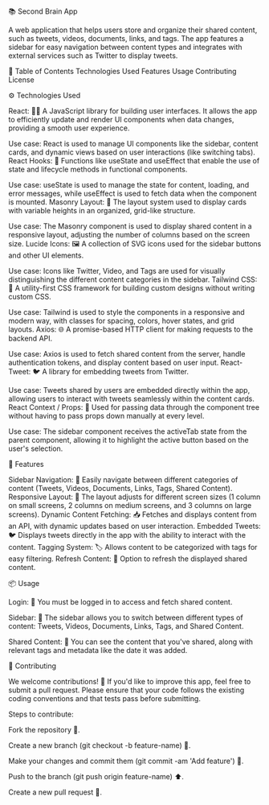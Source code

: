 📚 Second Brain App

A web application that helps users store and organize their shared content, such as tweets, videos, documents, links, and tags. The app features a sidebar for easy navigation between content types and integrates with external services such as Twitter to display tweets.

📝 Table of Contents
Technologies Used
Features
Usage
Contributing
License


⚙️ Technologies Used

React: 🧑‍💻 A JavaScript library for building user interfaces. It allows the app to efficiently update and render UI components when data changes, providing a smooth user experience.

Use case: React is used to manage UI components like the sidebar, content cards, and dynamic views based on user interactions (like switching tabs).
React Hooks: 🔧 Functions like useState and useEffect that enable the use of state and lifecycle methods in functional components.

Use case: useState is used to manage the state for content, loading, and error messages, while useEffect is used to fetch data when the component is mounted.
Masonry Layout: 📐 The layout system used to display cards with variable heights in an organized, grid-like structure.

Use case: The Masonry component is used to display shared content in a responsive layout, adjusting the number of columns based on the screen size.
Lucide Icons: 🖼️ A collection of SVG icons used for the sidebar buttons and other UI elements.

Use case: Icons like Twitter, Video, and Tags are used for visually distinguishing the different content categories in the sidebar.
Tailwind CSS: 🌈 A utility-first CSS framework for building custom designs without writing custom CSS.

Use case: Tailwind is used to style the components in a responsive and modern way, with classes for spacing, colors, hover states, and grid layouts.
Axios: 🌐 A promise-based HTTP client for making requests to the backend API.

Use case: Axios is used to fetch shared content from the server, handle authentication tokens, and display content based on user input.
React-Tweet: 🐦 A library for embedding tweets from Twitter.

Use case: Tweets shared by users are embedded directly within the app, allowing users to interact with tweets seamlessly within the content cards.
React Context / Props: 🔄 Used for passing data through the component tree without having to pass props down manually at every level.

Use case: The sidebar component receives the activeTab state from the parent component, allowing it to highlight the active button based on the user's selection.


🚀 Features

Sidebar Navigation: 🧭 Easily navigate between different categories of content (Tweets, Videos, Documents, Links, Tags, Shared Content).
Responsive Layout: 📱 The layout adjusts for different screen sizes (1 column on small screens, 2 columns on medium screens, and 3 columns on large screens).
Dynamic Content Fetching: 📥 Fetches and displays content from an API, with dynamic updates based on user interaction.
Embedded Tweets: 🐦 Displays tweets directly in the app with the ability to interact with the content.
Tagging System: 🏷️ Allows content to be categorized with tags for easy filtering.
Refresh Content: 🔄 Option to refresh the displayed shared content.


📦 Usage

Login: 🔐 You must be logged in to access and fetch shared content.

Sidebar: 📑 The sidebar allows you to switch between different types of content: Tweets, Videos, Documents, Links, Tags, and Shared Content.

Shared Content: 📂 You can see the content that you've shared, along with relevant tags and metadata like the date it was added.


🤝 Contributing

We welcome contributions! 🎉 If you'd like to improve this app, feel free to submit a pull request. Please ensure that your code follows the existing coding conventions and that tests pass before submitting.

Steps to contribute:

Fork the repository 🍴.

Create a new branch (git checkout -b feature-name) 🌿.

Make your changes and commit them (git commit -am 'Add feature') 📝.

Push to the branch (git push origin feature-name) ⬆️.

Create a new pull request 🔄.
